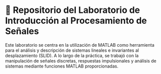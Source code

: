 # :signal_strength: Repositorio del Laboratorio de Introducción al Procesamiento de Señales

Este laboratorio se centra en la utilización de MATLAB como herramienta para el análisis y descripción de sistemas lineales e invariantes al desplazamiento (SLID). A lo largo de la práctica, se trabajó con la manipulación de señales discretas, respuestas impulsionales y análisis de sistemas mediante funciones MATLAB proporcionadas.




